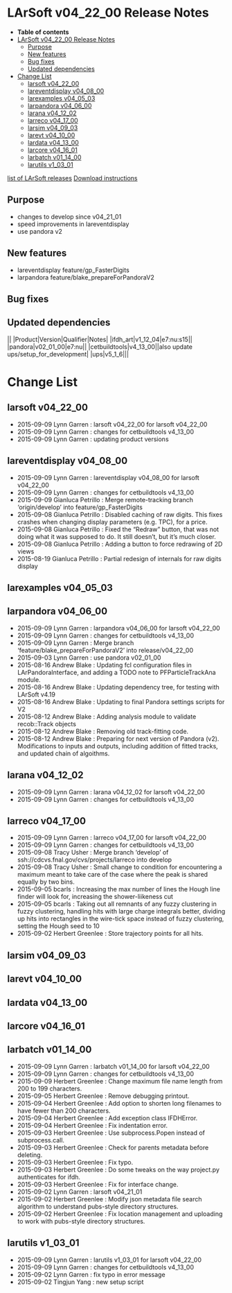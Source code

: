 LArSoft v04\_22\_00 Release Notes
======================================================================

-   **Table of contents**
-   [LArSoft v04\_22\_00 Release Notes](#LArSoft-v04_22_00-Release-Notes)
    -   [Purpose](#Purpose)
    -   [New features](#New-features)
    -   [Bug fixes](#Bug-fixes)
    -   [Updated dependencies](#Updated-dependencies)
-   [Change List](#Change-List)
    -   [larsoft v04\_22\_00](#larsoft-v04_22_00)
    -   [lareventdisplay v04\_08\_00](#lareventdisplay-v04_08_00)
    -   [larexamples v04\_05\_03](#larexamples-v04_05_03)
    -   [larpandora v04\_06\_00](#larpandora-v04_06_00)
    -   [larana v04\_12\_02](#larana-v04_12_02)
    -   [larreco v04\_17\_00](#larreco-v04_17_00)
    -   [larsim v04\_09\_03](#larsim-v04_09_03)
    -   [larevt v04\_10\_00](#larevt-v04_10_00)
    -   [lardata v04\_13\_00](#lardata-v04_13_00)
    -   [larcore v04\_16\_01](#larcore-v04_16_01)
    -   [larbatch v01\_14\_00](#larbatch-v01_14_00)
    -   [larutils v1\_03\_01](#larutils-v1_03_01)

[list of LArSoft releases](LArSoft_release_list)
[Download instructions](http://scisoft.fnal.gov/scisoft/bundles/larsoft/v04_22_00/larsoft-v04_22_00.html)

Purpose
--------------------

-   changes to develop since v04\_21\_01
-   speed improvements in lareventdisplay
-   use pandora v2

New features
------------------------------

-   lareventdisplay feature/gp\_FasterDigits
-   larpandora feature/blake\_prepareForPandoraV2

Bug fixes
------------------------

Updated dependencies
----------------------------------------------

||
|Product|Version|Qualifier|Notes|
|ifdh\_art|v1\_12\_04|e7:nu:s15||
|pandora|v02\_01\_00|e7:nu||
|cetbuildtools|v4\_13\_00||also update ups/setup\_for\_development|
|ups|v5\_1\_6|||

Change List
============================

larsoft v04\_22\_00
------------------------------------------

-   2015-09-09 Lynn Garren : larsoft v04\_22\_00 for larsoft v04\_22\_00
-   2015-09-09 Lynn Garren : changes for cetbuildtools v4\_13\_00
-   2015-09-09 Lynn Garren : updating product versions

lareventdisplay v04\_08\_00
----------------------------------------------------------

-   2015-09-09 Lynn Garren : lareventdisplay v04\_08\_00 for larsoft v04\_22\_00
-   2015-09-09 Lynn Garren : changes for cetbuildtools v4\_13\_00
-   2015-09-09 Gianluca Petrillo : Merge remote-tracking branch ‘origin/develop’ into feature/gp\_FasterDigits
-   2015-09-08 Gianluca Petrillo : Disabled caching of raw digits. This fixes crashes when changing display parameters (e.g. TPC), for a price.
-   2015-09-08 Gianluca Petrillo : Fixed the “Redraw” button, that was not doing what it was supposed to do. It still doesn’t, but it’s much closer.
-   2015-09-08 Gianluca Petrillo : Adding a button to force redrawing of 2D views
-   2015-08-19 Gianluca Petrillo : Partial redesign of internals for raw digits display

larexamples v04\_05\_03
--------------------------------------------------

larpandora v04\_06\_00
------------------------------------------------

-   2015-09-09 Lynn Garren : larpandora v04\_06\_00 for larsoft v04\_22\_00
-   2015-09-09 Lynn Garren : changes for cetbuildtools v4\_13\_00
-   2015-09-09 Lynn Garren : Merge branch ‘feature/blake\_prepareForPandoraV2’ into release/v04\_22\_00
-   2015-09-03 Lynn Garren : use pandora v02\_01\_00
-   2015-08-16 Andrew Blake : Updating fcl configuration files in LArPandoraInterface, and adding a TODO note to PFParticleTrackAna module.
-   2015-08-16 Andrew Blake : Updating dependency tree, for testing with LArSoft v4.19
-   2015-08-16 Andrew Blake : Updating to final Pandora settings scripts for V2
-   2015-08-12 Andrew Blake : Adding analysis module to validate recob::Track objects
-   2015-08-12 Andrew Blake : Removing old track-fitting code.
-   2015-08-12 Andrew Blake : Preparing for next version of Pandora (v2). Modifications to inputs and outputs, including addition of fitted tracks, and updated chain of algoithms.

larana v04\_12\_02
----------------------------------------

-   2015-09-09 Lynn Garren : larana v04\_12\_02 for larsoft v04\_22\_00
-   2015-09-09 Lynn Garren : changes for cetbuildtools v4\_13\_00

larreco v04\_17\_00
------------------------------------------

-   2015-09-09 Lynn Garren : larreco v04\_17\_00 for larsoft v04\_22\_00
-   2015-09-09 Lynn Garren : changes for cetbuildtools v4\_13\_00
-   2015-09-08 Tracy Usher : Merge branch ‘develop’ of ssh://cdcvs.fnal.gov/cvs/projects/larreco into develop
-   2015-09-08 Tracy Usher : Small change to condition for encountering a maximum meant to take care of the case where the peak is shared equally by two bins.
-   2015-09-05 bcarls : Increasing the max number of lines the Hough line finder will look for, increasing the shower-liikeness cut
-   2015-09-05 bcarls : Taking out all remnants of any fuzzy clustering in fuzzy clustering, handling hits with large charge integrals better, dividing up hits into rectangles in the wire-tick space instead of fuzzy clustering, setting the Hough seed to 10
-   2015-09-02 Herbert Greenlee : Store trajectory points for all hits.

larsim v04\_09\_03
----------------------------------------

larevt v04\_10\_00
----------------------------------------

lardata v04\_13\_00
------------------------------------------

larcore v04\_16\_01
------------------------------------------

larbatch v01\_14\_00
--------------------------------------------

-   2015-09-09 Lynn Garren : larbatch v01\_14\_00 for larsoft v04\_22\_00
-   2015-09-09 Lynn Garren : changes for cetbuildtools v4\_13\_00
-   2015-09-09 Herbert Greenlee : Change maximum file name length from 200 to 199 characters.
-   2015-09-05 Herbert Greenlee : Remove debugging printout.
-   2015-09-04 Herbert Greenlee : Add option to shorten long filenames to have fewer than 200 characters.
-   2015-09-04 Herbert Greenlee : Add exception class IFDHError.
-   2015-09-04 Herbert Greenlee : Fix indentation error.
-   2015-09-03 Herbert Greenlee : Use subprocess.Popen instead of subprocess.call.
-   2015-09-03 Herbert Greenlee : Check for parents metadata before deleting.
-   2015-09-03 Herbert Greenlee : Fix typo.
-   2015-09-03 Herbert Greenlee : Do some tweaks on the way project.py authenticates for ifdh.
-   2015-09-03 Herbert Greenlee : Fix for interface change.
-   2015-09-02 Lynn Garren : larsoft v04\_21\_01
-   2015-09-02 Herbert Greenlee : Modify json metadata file search algorithm to understand pubs-style directory structures.
-   2015-09-02 Herbert Greenlee : Fix location management and uploading to work with pubs-style directory structures.

larutils v1\_03\_01
------------------------------------------

-   2015-09-09 Lynn Garren : larutils v1\_03\_01 for larsoft v04\_22\_00
-   2015-09-09 Lynn Garren : changes for cetbuildtools v4\_13\_00
-   2015-09-02 Lynn Garren : fix typo in error message
-   2015-09-02 Tingjun Yang : new setup script
